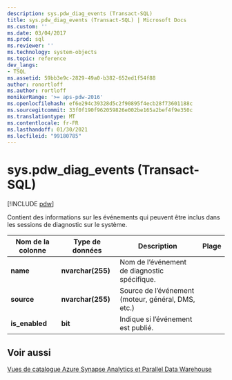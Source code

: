 ```yaml
---
description: sys.pdw_diag_events (Transact-SQL)
title: sys.pdw_diag_events (Transact-SQL) | Microsoft Docs
ms.custom: ''
ms.date: 03/04/2017
ms.prod: sql
ms.reviewer: ''
ms.technology: system-objects
ms.topic: reference
dev_langs:
- TSQL
ms.assetid: 59bb3e9c-2829-49a0-b382-652ed1f54f88
author: ronortloff
ms.author: rortloff
monikerRange: '>= aps-pdw-2016'
ms.openlocfilehash: ef6e294c39328d5c2f90895f4ecb28f73601188c
ms.sourcegitcommit: 33f0f190f962059826e002be165a2bef4f9e350c
ms.translationtype: MT
ms.contentlocale: fr-FR
ms.lasthandoff: 01/30/2021
ms.locfileid: "99180785"
---
```

# <a name="syspdw_diag_events-transact-sql"></a>sys.pdw_diag_events (Transact-SQL)
[!INCLUDE [pdw](../../includes/applies-to-version/pdw.md)]

  Contient des informations sur les événements qui peuvent être inclus dans les sessions de diagnostic sur le système.  
  
|Nom de la colonne|Type de données|Description|Plage|  
|-----------------|---------------|-----------------|-----------|  
|**name**|**nvarchar(255)**|Nom de l’événement de diagnostic spécifique.||  
|**source**|**nvarchar(255)**|Source de l’événement (moteur, général, DMS, etc.)||  
|**is_enabled**|**bit**|Indique si l’événement est publié.||  
  
## <a name="see-also"></a>Voir aussi  
 [Vues de catalogue Azure Synapse Analytics et Parallel Data Warehouse](../../relational-databases/system-catalog-views/sql-data-warehouse-and-parallel-data-warehouse-catalog-views.md)  
  
  
